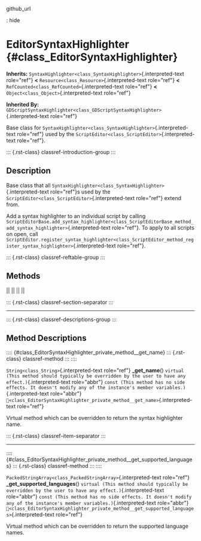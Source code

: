github_url

:   hide

# EditorSyntaxHighlighter {#class_EditorSyntaxHighlighter}

**Inherits:**
`SyntaxHighlighter<class_SyntaxHighlighter>`{.interpreted-text
role="ref"} **\<** `Resource<class_Resource>`{.interpreted-text
role="ref"} **\<** `RefCounted<class_RefCounted>`{.interpreted-text
role="ref"} **\<** `Object<class_Object>`{.interpreted-text role="ref"}

**Inherited By:**
`GDScriptSyntaxHighlighter<class_GDScriptSyntaxHighlighter>`{.interpreted-text
role="ref"}

Base class for
`SyntaxHighlighter<class_SyntaxHighlighter>`{.interpreted-text
role="ref"} used by the
`ScriptEditor<class_ScriptEditor>`{.interpreted-text role="ref"}.

::: {.rst-class}
classref-introduction-group
:::

## Description

Base class that all
`SyntaxHighlighter<class_SyntaxHighlighter>`{.interpreted-text
role="ref"}s used by the
`ScriptEditor<class_ScriptEditor>`{.interpreted-text role="ref"} extend
from.

Add a syntax highlighter to an individual script by calling
`ScriptEditorBase.add_syntax_highlighter<class_ScriptEditorBase_method_add_syntax_highlighter>`{.interpreted-text
role="ref"}. To apply to all scripts on open, call
`ScriptEditor.register_syntax_highlighter<class_ScriptEditor_method_register_syntax_highlighter>`{.interpreted-text
role="ref"}.

::: {.rst-class}
classref-reftable-group
:::

## Methods

||
||
||
||

::: {.rst-class}
classref-section-separator
:::

------------------------------------------------------------------------

::: {.rst-class}
classref-descriptions-group
:::

## Method Descriptions

:::: {#class_EditorSyntaxHighlighter_private_method__get_name}
::: {.rst-class}
classref-method
:::
::::

`String<class_String>`{.interpreted-text role="ref"} **\_get_name**()
`virtual (This method should typically be overridden by the user to have any effect.)`{.interpreted-text
role="abbr"}
`const (This method has no side effects. It doesn't modify any of the instance's member variables.)`{.interpreted-text
role="abbr"}
`🔗<class_EditorSyntaxHighlighter_private_method__get_name>`{.interpreted-text
role="ref"}

Virtual method which can be overridden to return the syntax highlighter
name.

::: {.rst-class}
classref-item-separator
:::

------------------------------------------------------------------------

:::: {#class_EditorSyntaxHighlighter_private_method__get_supported_languages}
::: {.rst-class}
classref-method
:::
::::

`PackedStringArray<class_PackedStringArray>`{.interpreted-text
role="ref"} **\_get_supported_languages**()
`virtual (This method should typically be overridden by the user to have any effect.)`{.interpreted-text
role="abbr"}
`const (This method has no side effects. It doesn't modify any of the instance's member variables.)`{.interpreted-text
role="abbr"}
`🔗<class_EditorSyntaxHighlighter_private_method__get_supported_languages>`{.interpreted-text
role="ref"}

Virtual method which can be overridden to return the supported language
names.
